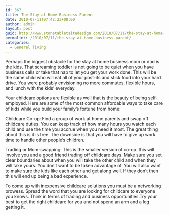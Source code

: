 ```yaml
---
id: 367
title: The Stay at Home Business Parent
date: 2010-07-11T07:42:23+00:00
author: admin
layout: post
guid: http://www.stonetabletsitedesign.com/2010/07/11/the-stay-at-home-business-parent/
permalink: /2010/07/11/the-stay-at-home-business-parent/
categories:
  - General living
---
```

Perhaps the biggest obstacle for the stay at home business mom or dad is the kids. That screaming toddler is not going to be quiet when you have business calls or take that nap to let you get your work done. This will be the same child who will eat all of your post-its and stick food into your hard drive. You were probably envisioning no more commutes, flexible hours, and lunch with the kids’ everyday. 

Your childcare options are flexible as well that is the beauty of being self-employed. Here are some of the most common affordable ways to take care of kids while you build your family&#8217;s fortune from home:

Childcare Co-op: Find a group of work at home parents and swap off childcare duties. You can keep track of how many hours you watch each child and use the time you accrue when you need it most. The great thing about this is it is free. The downside is that you will have to give up work time to handle other people’s children.

Trading or Mom-swapping: This is the smaller version of co-op. this will involve you and a good friend trading off childcare days. Make sure you set clear boundaries about when you will take the other child and when they will take yours. You don’t want to be taken advantage of. You will also want to make sure the kids like each other and get along well. If they don’t then this will end up being a bad experience. 

To come up with inexpensive childcare solutions you must be a networking prowess. Spread the word that you are looking for childcare to everyone you knows. Think in terms of trading and business opportunities.Try your best to get the right childcare for you and not spend an arm and a leg getting it.